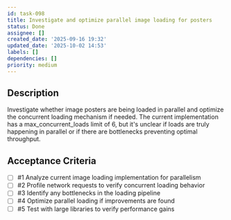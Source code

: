 ```yaml
---
id: task-098
title: Investigate and optimize parallel image loading for posters
status: Done
assignee: []
created_date: '2025-09-16 19:32'
updated_date: '2025-10-02 14:53'
labels: []
dependencies: []
priority: medium
---
```


## Description

Investigate whether image posters are being loaded in parallel and optimize the concurrent loading mechanism if needed. The current implementation has a max_concurrent_loads limit of 6, but it's unclear if loads are truly happening in parallel or if there are bottlenecks preventing optimal throughput.

## Acceptance Criteria
<!-- AC:BEGIN -->
- [ ] #1 Analyze current image loading implementation for parallelism
- [ ] #2 Profile network requests to verify concurrent loading behavior
- [ ] #3 Identify any bottlenecks in the loading pipeline
- [ ] #4 Optimize parallel loading if improvements are found
- [ ] #5 Test with large libraries to verify performance gains
<!-- AC:END -->
